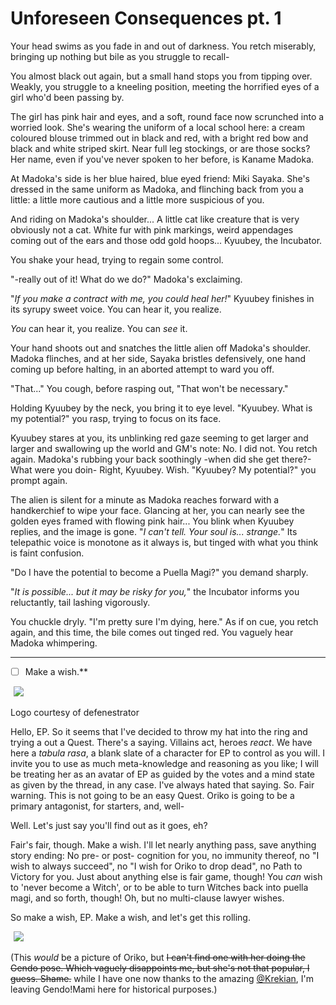 # Unforeseen Consequences pt. 1

Your head swims as you fade in and out of darkness. You retch miserably, bringing up nothing but bile as you struggle to recall-

You almost black out again, but a small hand stops you from tipping over. Weakly, you struggle to a kneeling position, meeting the horrified eyes of a girl who'd been passing by.

The girl has pink hair and eyes, and a soft, round face now scrunched into a worried look. She's wearing the uniform of a local school here: a cream coloured blouse trimmed out in black and red, with a bright red bow and black and white striped skirt. Near full leg stockings, or are those socks? Her name, even if you've never spoken to her before, is Kaname Madoka.

At Madoka's side is her blue haired, blue eyed friend: Miki Sayaka. She's dressed in the same uniform as Madoka, and flinching back from you a little: a little more cautious and a little more suspicious of you.

And riding on Madoka's shoulder... A little cat like creature that is very obviously not a cat. White fur with pink markings, weird appendages coming out of the ears and those odd gold hoops... Kyuubey, the Incubator.

You shake your head, trying to regain some control.

"-really out of it! What do we do?" Madoka's exclaiming.

"*If you make a contract with me, you could heal her!*" Kyuubey finishes in its syrupy sweet voice. You can hear it, you realize.

*You* can hear it, you realize. You can *see* it.

Your hand shoots out and snatches the little alien off Madoka's shoulder. Madoka flinches, and at her side, Sayaka bristles defensively, one hand coming up before halting, in an aborted attempt to ward you off.

"That..." You cough, before rasping out, "That won't be necessary."

Holding Kyuubey by the neck, you bring it to eye level. "Kyuubey. What is my potential?" you rasp, trying to focus on its face.

Kyuubey stares at you, its unblinking red gaze seeming to get larger and larger and swallowing up the world and
GM's note: No. I did not.
You retch again. Madoka's rubbing your back soothingly -when did she get there?- What were you doin- Right, Kyuubey. Wish. "Kyuubey? My potential?" you prompt again.

The alien is silent for a minute as Madoka reaches forward with a handkerchief to wipe your face. Glancing at her, you can nearly see the golden eyes framed with flowing pink hair... You blink when Kyuubey replies, and the image is gone. "*I can't tell. Your soul is... strange.*" Its telepathic voice is monotone as it always is, but tinged with what you think is faint confusion.

"Do I have the potential to become a Puella Magi?" you demand sharply.

"*It is possible... but it may be risky for you,*" the Incubator informs you reluctantly, tail lashing vigorously.

You chuckle dryly. "I'm pretty sure I'm dying, here." As if on cue, you retch again, and this time, the bile comes out tinged red. You vaguely hear Madoka whimpering.

---

- [ ] Make a wish.**

![](data:image/gif;base64,R0lGODlhAQABAIAAAAAAAP///yH5BAEAAAAALAAAAAABAAEAAAIBRAA7) ![](http://i.imgur.com/SgiZStz.png)

Logo courtesy of defenestrator

Hello, EP. So it seems that I've decided to throw my hat into the ring and trying a out a Quest.
There's a saying. Villains act, heroes *react*.
We have here a *tabula rasa*, a blank slate of a character for EP to control as you will. I invite you to use as much meta-knowledge and reasoning as you like; I will be treating her as an avatar of EP as guided by the votes and a mind state as given by the thread, in any case.
I've always hated that saying.
So. Fair warning. This is not going to be an easy Quest. Oriko is going to be a primary antagonist, for starters, and, well-

Well. Let's just say you'll find out as it goes, eh?

Fair's fair, though. Make a wish. I'll let nearly anything pass, save anything story ending: No pre- or post- cognition for you, no immunity thereof, no "I wish to always succeed", no "I wish for Oriko to drop dead", no Path to Victory for you. Just about anything else is fair game, though! You *can* wish to 'never become a Witch', or to be able to turn Witches back into puella magi, and so forth, though! Oh, but no multi-clause lawyer wishes.

So make a wish, EP. Make a wish, and let's get this rolling.

![](data:image/gif;base64,R0lGODlhAQABAIAAAAAAAP///yH5BAEAAAAALAAAAAABAAEAAAIBRAA7) ![](http://i.imgur.com/aOyOgdk.jpg)

(This *would* be a picture of Oriko, but ~~I can't find one with her doing the Gendo pose. Which vaguely disappoints me, but she's not that popular, I guess. Shame.~~ while I have one now thanks to the amazing [@Krekian](https://forums.sufficientvelocity.com/members/2312/), I'm leaving Gendo!Mami here for historical purposes.)
